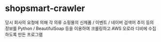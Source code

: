 # shopsmart-crawler

당시 회사의 요청에 의해 각 의류 쇼핑몰의 신제품 / 이벤트 / 네이버 검색어 추이 등의 정보를
Python / BeautifulSoap 등을 이용하여 크롤링하고 AWS 오로라 디비에 수집하도록 만든 프로그램
